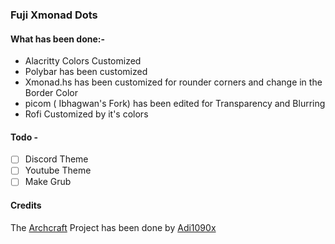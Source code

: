 ### Fuji Xmonad Dots

#### What has been done:-
-   Alacritty Colors Customized
-   Polybar has been customized
-   Xmonad.hs has been customized for rounder corners and change in the Border Color
-   picom ( Ibhagwan's Fork) has been edited for Transparency and Blurring
-   Rofi Customized by it's colors

#### Todo -
- [ ] Discord Theme
- [ ] Youtube Theme
- [ ] Make Grub

#### Credits 
The [Archcraft](https://github.com/archcraft-os/archcraft) Project has been done by [Adi1090x](https://github.com/adi1090x)
